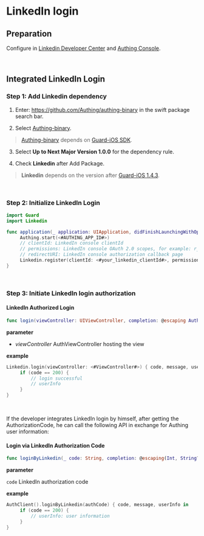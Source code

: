# LinkedIn login

<LastUpdated/>

## Preparation

Configure in [Linkedin Developer Center](https://www.linkedin.com/developers/apps) and [Authing Console](https://authing.cn/).

<br>

## Integrated LinkedIn Login

### Step 1: Add Linkedin dependency

1. Enter: https://github.com/Authing/authing-binary in the swift package search bar.

2. Select [Authing-binary](https://github.com/Authing/authing-binary).
> [Authing-binary](https://github.com/Authing/authing-binary) depends on [Guard-iOS SDK](https://github.com/Authing/guard-ios).

3. Select **Up to Next Major Version 1.0.0** for the dependency rule.

4. Check **Linkedin** after Add Package.

> **Linkedin** depends on the version after [Guard-iOS 1.4.3](https://github.com/Authing/guard-ios).

<br>

### Step 2: Initialize LinkedIn Login
```swift
import Guard
import Linkedin

func application(_ application: UIApplication, didFinishLaunchingWithOptions launchOptions: [UIApplication.LaunchOptionsKey: Any]?) -> Bool {
     Authing.start(<#AUTHING_APP_ID#>)
     // clientId: LinkedIn console clientId
     // permissions: LinkedIn console OAuth 2.0 scopes, for example: r_liteprofile
     // redirectURI: LinkedIn console authorization callback page
     Linkedin.register(clientId: <#your_linkedin_clientId#>, permissions: <#your_linkedin_scopes#>, redirectURI: <#your_linkedin_redirecturi#>)
}
  ```
<br>

### Step 3: Initiate LinkedIn login authorization
#### LinkedIn Authorized Login

```swift
func login(viewController: UIViewController, completion: @escaping Authing.AuthCompletion) -> Void
```

**parameter**

* *viewController* AuthViewController hosting the view
  
**example**

```swift
Linkedin.login(viewController: <#ViewController#>) { code, message, userInfo in
     if (code == 200) {
         // login successful
         // userInfo
     }
}
```

<br>

If the developer integrates LinkedIn login by himself, after getting the AuthorizationCode, he can call the following API in exchange for Authing user information:

#### Login via LinkedIn Authorization Code

```swift
func loginByLinkedin(_ code: String, completion: @escaping(Int, String?, UserInfo?) -> Void)
```

**parameter**

`code` LinkedIn authorization code

**example**

```swift
AuthClient().loginByLinkedin(authCode) { code, message, userInfo in
     if (code == 200) {
         // userInfo: user information
     }
}
```